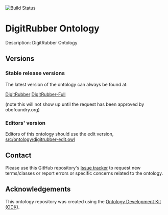 
![Build Status](https://github.com/vyasakhilesh/digitrubber/workflows/CI/badge.svg)
# DigitRubber Ontology

Description: DigitRubber Ontology


## Versions

### Stable release versions

The latest version of the ontology can always be found at:

[DigitRubber](./digitrubber.owl)
[DigitRubber-Full](./digitrubber-full.owl)

(note this will not show up until the request has been approved by obofoundry.org)

### Editors' version

Editors of this ontology should use the edit version, [src/ontology/digitrubber-edit.owl](src/ontology/digitrubber-edit.owl)

## Contact

Please use this GitHub repository's [Issue tracker](https://github.com/vyasakhilesh/digitrubber/issues) to request new terms/classes or report errors or specific concerns related to the ontology.

## Acknowledgements

This ontology repository was created using the [Ontology Development Kit (ODK)](https://github.com/INCATools/ontology-development-kit).